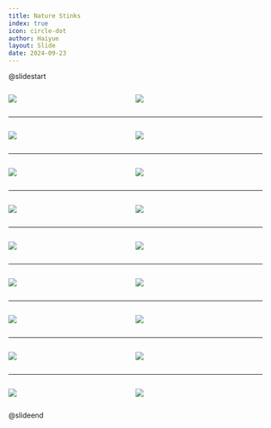 ```yaml
---
title: Nature Stinks
index: true
icon: circle-dot
author: Haiyue
layout: Slide
date: 2024-09-23
---
```

 
@slidestart

<div style="display:flex">
<div style="flex:1">

![](https://raw.githubusercontent.com/yclord/reading/refs/heads/master/english/Level-K/Nature%20Stinks/001.webp)
</div>
<div style="flex:1">

![](https://raw.githubusercontent.com/yclord/reading/refs/heads/master/english/Level-K/Nature%20Stinks/002.webp)
</div>
</div>

---

<div style="display:flex">
<div style="flex:1">

![](https://raw.githubusercontent.com/yclord/reading/refs/heads/master/english/Level-K/Nature%20Stinks/003.webp)
</div>
<div style="flex:1">

![](https://raw.githubusercontent.com/yclord/reading/refs/heads/master/english/Level-K/Nature%20Stinks/004.webp)
</div>
</div>

---

<div style="display:flex">
<div style="flex:1">

![](https://raw.githubusercontent.com/yclord/reading/refs/heads/master/english/Level-K/Nature%20Stinks/005.webp)
</div>
<div style="flex:1">

![](https://raw.githubusercontent.com/yclord/reading/refs/heads/master/english/Level-K/Nature%20Stinks/006.webp)
</div>
</div>

---

<div style="display:flex">
<div style="flex:1">

![](https://raw.githubusercontent.com/yclord/reading/refs/heads/master/english/Level-K/Nature%20Stinks/007.webp)
</div>
<div style="flex:1">

![](https://raw.githubusercontent.com/yclord/reading/refs/heads/master/english/Level-K/Nature%20Stinks/008.webp)
</div>
</div>

---

<div style="display:flex">
<div style="flex:1">

![](https://raw.githubusercontent.com/yclord/reading/refs/heads/master/english/Level-K/Nature%20Stinks/009.webp)
</div>
<div style="flex:1">

![](https://raw.githubusercontent.com/yclord/reading/refs/heads/master/english/Level-K/Nature%20Stinks/010.webp)
</div>
</div>

---

<div style="display:flex">
<div style="flex:1">

![](https://raw.githubusercontent.com/yclord/reading/refs/heads/master/english/Level-K/Nature%20Stinks/011.webp)
</div>
<div style="flex:1">

![](https://raw.githubusercontent.com/yclord/reading/refs/heads/master/english/Level-K/Nature%20Stinks/012.webp)
</div>
</div>

---

<div style="display:flex">
<div style="flex:1">

![](https://raw.githubusercontent.com/yclord/reading/refs/heads/master/english/Level-K/Nature%20Stinks/013.webp)
</div>
<div style="flex:1">

![](https://raw.githubusercontent.com/yclord/reading/refs/heads/master/english/Level-K/Nature%20Stinks/014.webp)
</div>
</div>

---

<div style="display:flex">
<div style="flex:1">

![](https://raw.githubusercontent.com/yclord/reading/refs/heads/master/english/Level-K/Nature%20Stinks/015.webp)
</div>
<div style="flex:1">

![](https://raw.githubusercontent.com/yclord/reading/refs/heads/master/english/Level-K/Nature%20Stinks/016.webp)
</div>
</div>

---

<div style="display:flex">
<div style="flex:1">

![](https://raw.githubusercontent.com/yclord/reading/refs/heads/master/english/Level-K/Nature%20Stinks/017.webp)
</div>
<div style="flex:1">

![](https://raw.githubusercontent.com/yclord/reading/refs/heads/master/english/Level-K/Nature%20Stinks/018.webp)
</div>
</div>

@slideend